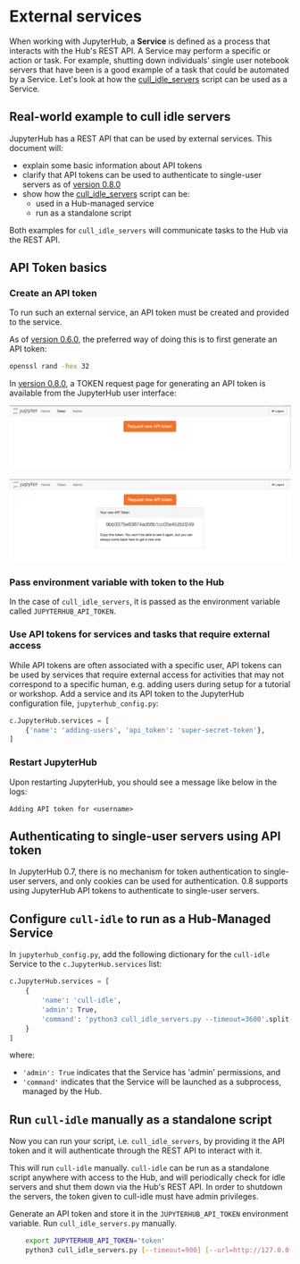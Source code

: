 # External services

When working with JupyterHub, a **Service** is defined as a process
that interacts with the Hub's REST API. A Service may perform a specific
or action or task. For example, shutting down individuals' single user
notebook servers that have been is a good example of a task that could
be automated by a Service. Let's look at how the [cull_idle_servers][]
script can be used as a Service.

## Real-world example to cull idle servers

JupyterHub has a REST API that can be used by external services. This
document will:

- explain some basic information about API tokens
- clarify that API tokens can be used to authenticate to
  single-user servers as of [version 0.8.0](../changelog.html)
- show how the [cull_idle_servers][] script can be:
    - used in a Hub-managed service
    - run as a standalone script

Both examples for `cull_idle_servers` will communicate tasks to the
Hub via the REST API.

## API Token basics

### Create an API token

To run such an external service, an API token must be created and
provided to the service.

As of [version 0.6.0](../changelog.html), the preferred way of doing
this is to first generate an API token:

```bash
openssl rand -hex 32
```

In [version 0.8.0](../changelog.html), a TOKEN request page for
generating an API token is available from the JupyterHub user interface:

![Request API TOKEN page](../images/token-request.png)

![API TOKEN success page](../images/token-request-success.png)

### Pass environment variable with token to the Hub

In the case of `cull_idle_servers`, it is passed as the environment
variable called `JUPYTERHUB_API_TOKEN`.

### Use API tokens for services and tasks that require external access

While API tokens are often associated with a specific user, API tokens
can be used by services that require external access for activities
that may not correspond to a specific human, e.g. adding users during
setup for a tutorial or workshop. Add a service and its API token to the
JupyterHub configuration file, `jupyterhub_config.py`:

```python
c.JupyterHub.services = [
    {'name': 'adding-users', 'api_token': 'super-secret-token'},
]
```

### Restart JupyterHub

Upon restarting JupyterHub, you should see a message like below in the
logs:

```
Adding API token for <username>
```

## Authenticating to single-user servers using API token

In JupyterHub 0.7, there is no mechanism for token authentication to
single-user servers, and only cookies can be used for authentication.
0.8 supports using JupyterHub API tokens to authenticate to single-user
servers.

## Configure `cull-idle` to run as a Hub-Managed Service

In `jupyterhub_config.py`, add the following dictionary for the
`cull-idle` Service to the `c.JupyterHub.services` list:

```python
c.JupyterHub.services = [
    {
        'name': 'cull-idle',
        'admin': True,
        'command': 'python3 cull_idle_servers.py --timeout=3600'.split(),
    }
]
```

where:

- `'admin': True` indicates that the Service has 'admin' permissions, and
- `'command'` indicates that the Service will be launched as a
  subprocess, managed by the Hub.

## Run `cull-idle` manually as a standalone script

Now you can run your script, i.e. `cull_idle_servers`, by providing it
the API token and it will authenticate through the REST API to
interact with it.

This will run `cull-idle` manually. `cull-idle` can be run as a standalone
script anywhere with access to the Hub, and will periodically check for idle
servers and shut them down via the Hub's REST API. In order to shutdown the
servers, the token given to cull-idle must have admin privileges.

Generate an API token and store it in the `JUPYTERHUB_API_TOKEN` environment
variable. Run `cull_idle_servers.py` manually.

```bash
    export JUPYTERHUB_API_TOKEN='token'
    python3 cull_idle_servers.py [--timeout=900] [--url=http://127.0.0.1:8081/hub/api]
```

[cull_idle_servers]: https://github.com/jupyterhub/jupyterhub/blob/master/examples/cull-idle/cull_idle_servers.py
